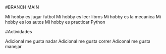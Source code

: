 #BRANCH MAIN

Mi hobby es jugar futbol
Mi hobby es leer libros
Mi hobby es la mecanica
Mi hobby es los autos
Mi hobby es practicar Python


#Actividades

Adicional me gusta nadar
Adicional me gusta correr
Adiconal me gusta manejar
